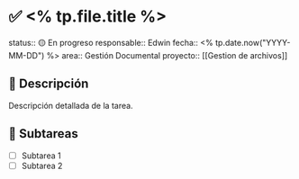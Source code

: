 # ✅ <% tp.file.title %>

status:: 🟡 En progreso
responsable:: Edwin
fecha:: <% tp.date.now("YYYY-MM-DD") %>
area:: Gestión Documental
proyecto:: [[Gestion de archivos]]

## 📄 Descripción
Descripción detallada de la tarea.

## 🔽 Subtareas
- [ ] Subtarea 1
- [ ] Subtarea 2
